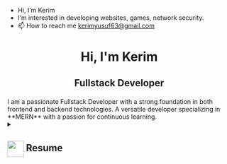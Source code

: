 - Hi, I’m Kerim
- I’m interested in developing websites, games, network security.
- 📫 How to reach me kerimyusuf63@gmail.com

<h1 align="center">Hi, I'm Kerim</h1>
<h2 align="center">
  
  Fullstack Developer
</h2>
<div align="center">
</div>
I am a passionate Fullstack Developer with a strong foundation in both frontend and backend technologies. A versatile developer specializing in **MERN** with a passion for continuous learning.


<details>
 <summary>
    <h2> 
      <img align="center" src="https://github.com/[YourUsername]/[YourUsername]/blob/main/icons/about.png" width="37" /> 
    Resume
    </h2>
</summary>

 <details>
  <summary><h4> <img align="center" src="https://github.com/k3r1m/k3r1m/blob/main/icons/academics.gif" width="29"/> Academics</h4></summary>
  <span><img src="https://img.shields.io/badge/BSc-Eastern Mediterranean University -1877F2?style=for-the-badge"></span>
  <span><img src="https://img.shields.io/badge/GPA-2.68-EFEEE9?style=for-the-badge"></span>
 </details>

 <details>
  <summary><h4> <img align="center" src="https://github.com/[YourUsername]/[YourUsername]/blob/main/icons/experience.gif" width="29"/> Experience</h4></summary>
  - **Junior Software Engineer ** at The Pied Piper Pest Control Company Limited | Sep2023 - Feb 2024
    <ul>
      <li>Maintaining and revisions of company website</li>
      <li>Using HTML, CSS and JavaScript to add, and edit the site according to client needs.</li>
      <li>Redesigned parts of the site for a better user experience.</li>
      <li>Created and added multiple landing pages for new products and services.</li>
    </ul>
 </details>
</details>
<!---
k3r1mY/k3r1mY is a ✨ special ✨ repository because its `README.md` (this file) appears on your GitHub profile.
You can click the Preview link to take a look at your changes.
--->

